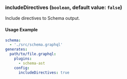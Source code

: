 ### includeDirectives (`boolean`, default value: `false`)

Include directives to Schema output.

#### Usage Example

```yml
schema:
  - './src/schema.graphql'
generates:
  path/to/file.graphql:
    plugins:
      - schema-ast
    config:
      includeDirectives: true
```

